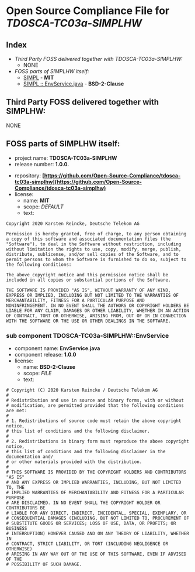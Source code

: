 # **O**pen **S**ource **C**ompliance **F**ile for *TDOSCA-TC03a-SIMPLHW*

<!-- if your work is open source software too, treat as part of this list -->
## Index
* *Third Party FOSS delivered together with TDOSCA-TC03a-SIMPLHW:*
  - NONE
* *FOSS parts of SIMPLHW itself:*
  - [SIMPL](#simpl) - **MIT**
  - [SIMPL :: EnvService.java](#EnvService) - **BSD-2-Clause**

<!-- ## SIMPLHW uses the following third party OSS components: -->
## Third Party FOSS delivered together with SIMPLHW:

NONE

## FOSS parts of SIMPLHW itself: <a id="simpl"></a>

* project name: **TDOSCA-TC03a-SIMPLHW**
* release number: **1.0.0.**
<!-- * homepage:  * -->
* repository: **[https://github.com/Open-Source-Compliance/tdosca-tc03a-simplhw](https://github.com/Open-Source-Compliance/tdosca-tc03a-simplhw)**
* license:
  - name: **MIT**
  - scope: *DEFAULT*
  - text:

```
Copyright 2020 Karsten Reincke, Deutsche Telekom AG

Permission is hereby granted, free of charge, to any person obtaining
a copy of this software and associated documentation files (the
"Software"), to deal in the Software without restriction, including
without limitation the rights to use, copy, modify, merge, publish,
distribute, sublicense, and/or sell copies of the Software, and to
permit persons to whom the Software is furnished to do so, subject to
the following conditions:

The above copyright notice and this permission notice shall be
included in all copies or substantial portions of the Software.

THE SOFTWARE IS PROVIDED "AS IS", WITHOUT WARRANTY OF ANY KIND,
EXPRESS OR IMPLIED, INCLUDING BUT NOT LIMITED TO THE WARRANTIES OF
MERCHANTABILITY, FITNESS FOR A PARTICULAR PURPOSE AND
NONINFRINGEMENT. IN NO EVENT SHALL THE AUTHORS OR COPYRIGHT HOLDERS BE
LIABLE FOR ANY CLAIM, DAMAGES OR OTHER LIABILITY, WHETHER IN AN ACTION
OF CONTRACT, TORT OR OTHERWISE, ARISING FROM, OUT OF OR IN CONNECTION
WITH THE SOFTWARE OR THE USE OR OTHER DEALINGS IN THE SOFTWARE.
```

### sub component TDOSCA-TC03a-SIMPLHW::EnvService <a id="EnvService"></a>

* component name: **EnvService.java**
* component release: **1.0.0**
* license:
  - name: **BSD-2-Clause**
  - scope: *FILE*
  - text:

```
# Copyright (C) 2020 Karsten Reincke / Deutsche Telekom AG
#
# Redistribution and use in source and binary forms, with or without
# modification, are permitted provided that the following conditions are met:
#
# 1. Redistributions of source code must retain the above copyright notice,
# this list of conditions and the following disclaimer.
#
# 2. Redistributions in binary form must reproduce the above copyright notice,
# this list of conditions and the following disclaimer in the documentation and/
# or other materials provided with the distribution.
#
# THIS SOFTWARE IS PROVIDED BY THE COPYRIGHT HOLDERS AND CONTRIBUTORS "AS IS"
# AND ANY EXPRESS OR IMPLIED WARRANTIES, INCLUDING, BUT NOT LIMITED TO, THE
# IMPLIED WARRANTIES OF MERCHANTABILITY AND FITNESS FOR A PARTICULAR PURPOSE
# ARE DISCLAIMED. IN NO EVENT SHALL THE COPYRIGHT HOLDER OR CONTRIBUTORS BE
# LIABLE FOR ANY DIRECT, INDIRECT, INCIDENTAL, SPECIAL, EXEMPLARY, OR
# CONSEQUENTIAL DAMAGES (INCLUDING, BUT NOT LIMITED TO, PROCUREMENT OF
# SUBSTITUTE GOODS OR SERVICES; LOSS OF USE, DATA, OR PROFITS; OR BUSINESS
# INTERRUPTION) HOWEVER CAUSED AND ON ANY THEORY OF LIABILITY, WHETHER IN
# CONTRACT, STRICT LIABILITY, OR TORT (INCLUDING NEGLIGENCE OR OTHERWISE)
# ARISING IN ANY WAY OUT OF THE USE OF THIS SOFTWARE, EVEN IF ADVISED OF THE
# POSSIBILITY OF SUCH DAMAGE.
```
